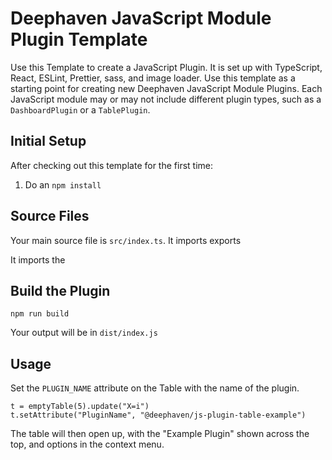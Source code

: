 # Deephaven JavaScript Module Plugin Template

Use this Template to create a JavaScript Plugin. It is set up with TypeScript, React, ESLint, Prettier, sass, and image loader. Use this template as a starting point for creating new Deephaven JavaScript Module Plugins. Each JavaScript module may or may not include different plugin types, such as a `DashboardPlugin` or a `TablePlugin`.

## Initial Setup

After checking out this template for the first time:

1. Do an `npm install`

## Source Files

Your main source file is `src/index.ts`. It imports exports

It imports the

## Build the Plugin

```
npm run build
```

Your output will be in `dist/index.js`

## Usage

Set the `PLUGIN_NAME` attribute on the Table with the name of the plugin.

```
t = emptyTable(5).update("X=i")
t.setAttribute("PluginName", "@deephaven/js-plugin-table-example")
```

The table will then open up, with the "Example Plugin" shown across the top, and options in the context menu.
